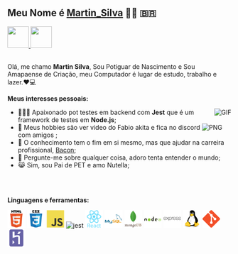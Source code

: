 ## Meu Nome é [Martin_Silva](https://www.linkedin.com/in/martin-silva-dev/) 🐱‍👤 🇧🇷

<a href="https://github.com/martinsilver" target="_blank">
  <img src="https://cdn.iconscout.com/icon/free/png-256/github-108-438008.png" width="48px" height="48px">
</a> 
<a href="https://www.linkedin.com/in/martin-silva-dev/" target="_blank">
  <img src="https://i.ibb.co/Kx2GSrT/linkedin.png" width="48px" height="48px">
</a>

<br />
<br />

Olá, me chamo **Martin Silva**, Sou Potiguar de Nascimento e Sou Amapaense de Criação, meu Computador é lugar de estudo, trabalho e lazer.:heart::computer:

**Meus interesses pessoais:**

  <img align="right" alt="GIF" src="https://i.pinimg.com/originals/e4/26/70/e426702edf874b181aced1e2fa5c6cde.gif" />

- 👨🏽‍💻 Apaixonado pot testes em backend com **Jest** que é um framework de testes em **Node.js**;
- 🤔 Meus hobbies são ver video do Fabio akita e fica no discord  <img alt="PNG" src="https://cloud.githubusercontent.com/assets/6291467/26705903/96c2d66e-477c-11e7-9f4e-f3c0efe96c9a.png" width="20px" /> com amigos ;
- 💼 O conhecimento tem o fim em si mesmo, mas que ajudar na carreira profissional, [Bacon](https://www.pensador.com/frase/MTk2NDkwNA/);
- 💬 Pergunte-me sobre qualquer coisa, adoro tenta entender o mundo;
- :joy_cat: Sim, sou Pai de PET e amo Nutella;
<br />
<br />

**Linguagens e ferramentas:**  

<p align="left">
  <img src="https://raw.githubusercontent.com/devicons/devicon/master/icons/html5/html5-original-wordmark.svg" alt="html5" width="40" height="40"/> 
  <img src="https://raw.githubusercontent.com/devicons/devicon/master/icons/css3/css3-original-wordmark.svg" alt="css3" width="40" height="40"/> 
  <img src="https://raw.githubusercontent.com/devicons/devicon/master/icons/javascript/javascript-original.svg" alt="javascript" width="40" height="40"/> 
  <img src="https://www.learnstorybook.com/intro-to-storybook/logo-jest.png" alt="jest" width="40" height="40" />
  <img src="https://raw.githubusercontent.com/devicons/devicon/master/icons/react/react-original-wordmark.svg" alt="react" width="40" height="40"/> 
  <img src="https://raw.githubusercontent.com/devicons/devicon/master/icons/mysql/mysql-original-wordmark.svg" alt="mysql" width="40" height="40"/> 
  <img src="https://raw.githubusercontent.com/devicons/devicon/master/icons/mongodb/mongodb-original-wordmark.svg" alt="mongodb" width="40" height="40"/> 
  <img src="https://raw.githubusercontent.com/devicons/devicon/master/icons/nodejs/nodejs-original-wordmark.svg" alt="nodejs" width="40" height="40"/> 
  <img src="https://raw.githubusercontent.com/devicons/devicon/master/icons/express/express-original-wordmark.svg" alt="express" width="40" height="40"/> 
  <img src="https://raw.githubusercontent.com/devicons/devicon/master/icons/linux/linux-original.svg" alt="linux" width="40" height="40" />
  <img src="https://raw.githubusercontent.com/devicons/devicon/master/icons/git/git-original.svg" alt="git" width="40" height="40"/> 
  <img src="https://raw.githubusercontent.com/devicons/devicon/master/icons/heroku/heroku-plain.svg" alt="heroku" width="40" height="40" />
</p>


<br />
<br />
